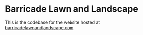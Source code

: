 # Barricade Lawn and Landscape

This is the codebase for the website hosted at [barricadelawnandlandscape.com](barricadelawnandlandscape.com).
